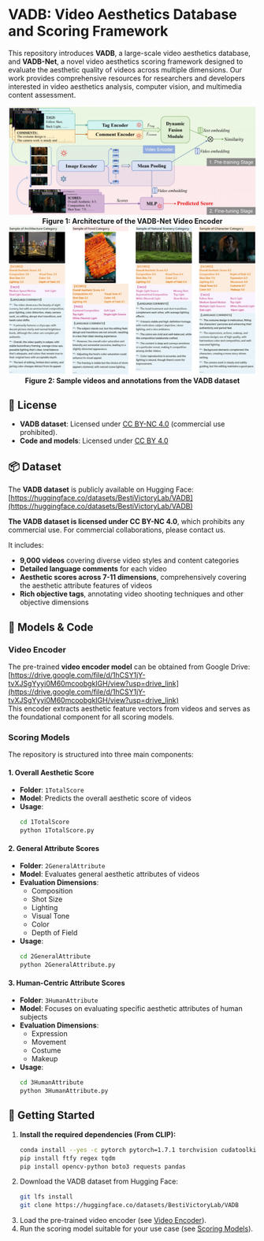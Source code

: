 # VADB: Video Aesthetics Database and Scoring Framework

This repository introduces **VADB**, a large-scale video aesthetics database, and **VADB-Net**, a novel video aesthetics scoring framework designed to evaluate the aesthetic quality of videos across multiple dimensions. Our work provides comprehensive resources for researchers and developers interested in video aesthetics analysis, computer vision, and multimedia content assessment.

<div align="center">
  <img src="VADB-Net.png" alt="VADB-Net Architecture" width="700" />
  <br>
  <b>Figure 1: Architecture of the VADB-Net Video Encoder</b>
</div>


<div align="center">
  <img src="VADB-examples.png" alt="VADB Examples" width="700" />
  <br>
  <b>Figure 2: Sample videos and annotations from the VADB dataset</b>
</div>

## 📜 License
- **VADB dataset**: Licensed under [CC BY-NC 4.0](https://creativecommons.org/licenses/by-nc/4.0/) (commercial use prohibited).
- **Code and models**: Licensed under [CC BY 4.0](https://creativecommons.org/licenses/by/4.0/)

## 📦 Dataset
The **VADB dataset** is publicly available on Hugging Face:  
[https://huggingface.co/datasets/BestiVictoryLab/VADB](https://huggingface.co/datasets/BestiVictoryLab/VADB)

**The VADB dataset is licensed under CC BY-NC 4.0**, which prohibits any commercial use. For commercial collaborations, please contact us.

It includes:
- **9,000 videos** covering diverse video styles and content categories
- **Detailed language comments** for each video
- **Aesthetic scores across 7-11 dimensions**, comprehensively covering the aesthetic attribute features of videos
- **Rich objective tags**, annotating video shooting techniques and other objective dimensions

## 🧠 Models & Code

### Video Encoder
The pre-trained **video encoder model** can be obtained from Google Drive:  
[https://drive.google.com/file/d/1hCSY1jY-tvXJSgYyyi0M60mcoobgkIGH/view?usp=drive_link](https://drive.google.com/file/d/1hCSY1jY-tvXJSgYyyi0M60mcoobgkIGH/view?usp=drive_link)  
This encoder extracts aesthetic feature vectors from videos and serves as the foundational component for all scoring models.

### Scoring Models
The repository is structured into three main components:

#### 1. Overall Aesthetic Score
- **Folder**: `1TotalScore`
- **Model**: Predicts the overall aesthetic score of videos
- **Usage**:
  ```bash
  cd 1TotalScore
  python 1TotalScore.py
  ```

#### 2. General Attribute Scores
- **Folder**: `2GeneralAttribute`
- **Model**: Evaluates general aesthetic attributes of videos
- **Evaluation Dimensions**:
  - Composition
  - Shot Size
  - Lighting
  - Visual Tone
  - Color
  - Depth of Field
- **Usage**:
  ```bash
  cd 2GeneralAttribute
  python 2GeneralAttribute.py
  ```

#### 3. Human-Centric Attribute Scores
- **Folder**: `3HumanAttribute`
- **Model**: Focuses on evaluating specific aesthetic attributes of human subjects
- **Evaluation Dimensions**:
  - Expression
  - Movement
  - Costume
  - Makeup
- **Usage**:
  ```bash
  cd 3HumanAttribute
  python 3HumanAttribute.py
  ```

## 🚀 Getting Started  
1. **Install the required dependencies (From CLIP):**  
   ```bash  
   conda install --yes -c pytorch pytorch=1.7.1 torchvision cudatoolkit=11.0  
   pip install ftfy regex tqdm  
   pip install opencv-python boto3 requests pandas  
   ```  
2. Download the VADB dataset from Hugging Face:  
   ```bash  
   git lfs install  
   git clone https://huggingface.co/datasets/BestiVictoryLab/VADB  
   ```  
3. Load the pre-trained video encoder (see [Video Encoder](#video-encoder)).  
4. Run the scoring model suitable for your use case (see [Scoring Models](#scoring-models)). 
    
